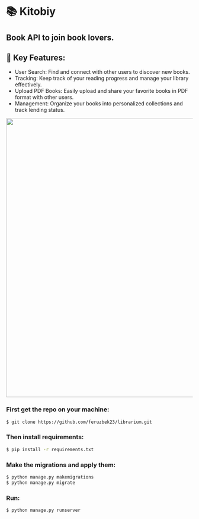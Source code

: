 # 📚 Kitobiy
## Book API to join **book lovers**.

## 🔑 Key Features:
- User Search: Find and connect with other users to discover new books.
- Tracking: Keep track of your reading progress and manage your library effectively.
- Upload PDF Books: Easily upload and share your favorite books in PDF format with other users.
- Management: Organize your books into personalized collections and track lending status.

<p align="center">
 <img src="https://github.com/feruzbek23/librarium/blob/main/book.png" width="750">
</p>

### First get the repo on your machine:
```bash
$ git clone https://github.com/feruzbek23/librarium.git
```


### Then install requirements:
```bash
$ pip install -r requirements.txt
```

### Make the migrations and apply them:
```bash
$ python manage.py makemigrations
$ python manage.py migrate
```

### Run:
```bash
$ python manage.py runserver
```
